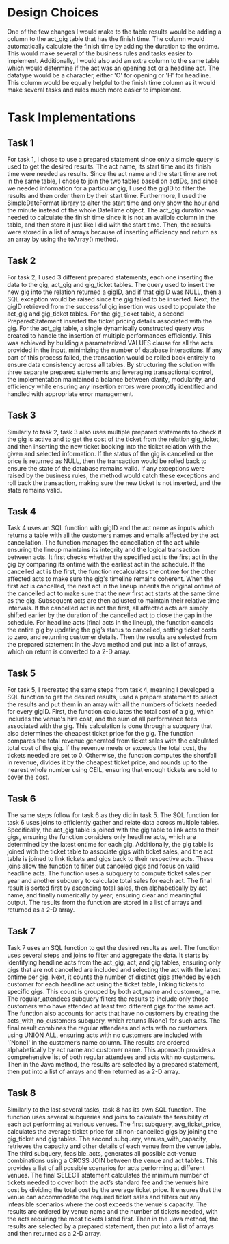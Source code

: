 <!-- This is a template for the README.md that you should submit. For instructions on how to get started, see INSTRUCTIONS.md -->
# Design Choices

One of the few changes I would make to the table results would be adding a column to the act_gig table that has the finish time. The column would automatically calculate the finish time by adding the duration to the ontime. This would make several of the business rules and tasks easier to implement. Additionally, I would also add an extra column to the same table which would determine if the act was an opening act or a headline act. The datatype would be a character, either 'O' for opening or 'H' for headline. This column would be equally helpful to the finish time column as it would make several tasks and rules much more easier to implement.


<!-- Write suggestions for improving the design of the tables here -->

# Task Implementations

<!-- For each of the tasks below, please write around 100-200 words explaining how your solution works (describing the behaviour of your SQL statements/queries) -->

## Task 1

For task 1, I chose to use a prepared statement since only a simple query is used to get the desired results. The act name, its start time and its finish time were needed as results. Since the act name and the start time are not in the same table, I chose to join the two tables based on actIDs, and since we needed information for a particular gig, I used the gigID to filter the results and then order them by their start time. Furthermore, I used the SimpleDateFormat library to alter the start time and only show the hour and the minute instead of the whole DateTime object. The act_gig duration was needed to calculate the finish time since it is not an availble column in the table, and then store it just like I did with the start time. Then, the results were stored in a list of arrays because of inserting efficiency and return as an array by using the toArray() method.

## Task 2

For task 2, I used 3 different prepared statements, each one inserting the data to the gig, act_gig and gig_ticket tables.  The query used to insert the new gig into the relation returned a gigID, and if that gigID was NULL, then a SQL exception would be raised since the gig failed to be inserted. Next, the gigID retrieved from the successful gig insertion was used to populate the act_gig and gig_ticket tables. For the gig_ticket table, a second PreparedStatement inserted the ticket pricing details associated with the gig. For the act_gig table, a single dynamically constructed query was created to handle the insertion of multiple performances efficiently. This was achieved by building a parameterized VALUES clause for all the acts provided in the input, minimizing the number of database interactions. If any part of this process failed, the transaction would be rolled back entirely to ensure data consistency across all tables. By structuring the solution with three separate prepared statements and leveraging transactional control, the implementation maintained a balance between clarity, modularity, and efficiency while ensuring any insertion errors were promptly identified and handled with appropriate error management.


## Task 3

Similarly to task 2, task 3 also uses multiple prepared statements to check if the gig is active and to get the cost of the ticket from the relation gig_ticket, and then inserting the new ticket booking into the ticket relation with the given and selected information. If the status of the gig is cancelled or the price is returned as NULL, then the transaction would be rolled back to ensure the state of the database remains valid. If any exceptions were raised by the business rules, the method would catch these exceptions and roll back the transaction, making sure the new ticket is not inserted, and the state remains valid. 

## Task 4

Task 4 uses an SQL function with gigID and the act name as inputs which returns a table with all the customers names and emails affected by the act cancellation. The function manages the cancellation of the act while ensuring the lineup maintains its integrity and the logical transaction between acts. It first checks whether the specified act is the first act in the gig by comparing its ontime with the earliest act in the schedule. If the cancelled act is the first, the function recalculates the ontime for the other affected acts to make sure the gig's timeline remains coherent. When the first act is cancelled, the next act in the lineup inherits the original ontime of the cancelled act to make sure that the new first act starts at the same time as the gig. Subsequent acts are then adjusted to maintain their relative time intervals. If the cancelled act is not the first, all affected acts are simply shifted earlier by the duration of the cancelled act to close the gap in the schedule. For headline acts (final acts in the lineup), the function cancels the entire gig by updating the gig’s status to cancelled, setting ticket costs to zero, and returning customer details. Then the results are selected from the prepared statement in the Java method and put into a list of arrays, which on return is converted to a 2-D array.


## Task 5

For task 5, I recreated the same steps from task 4, meaning I developed a SQL function to get the desired results, used a prepare statement to select the results and put them in an array with all the numbers of tickets needed for every gigID. First, the function calculates the total cost of a gig, which includes the venue's hire cost, and the sum of all performance fees associated with the gig. This calculation is done through a subquery that also determines the cheapest ticket price for the gig. The function compares the total revenue generated from ticket sales with the calculated total cost of the gig. If the revenue meets or exceeds the total cost, the tickets needed are set to 0. Otherwise, the function computes the shortfall in revenue, divides it by the cheapest ticket price, and rounds up to the nearest whole number using CEIL, ensuring that enough tickets are sold to cover the cost.



## Task 6



The same steps follow for task 6 as they did in task 5. The SQL function for task 6 uses joins to efficiently gather and relate data across multiple tables. Specifically, the act_gig table is joined with the gig table to link acts to their gigs, ensuring the function considers only headline acts, which are determined by the latest ontime for each gig. Additionally, the gig table is joined with the ticket table to associate gigs with ticket sales, and the act table is joined to link tickets and gigs back to their respective acts. These joins allow the function to filter out canceled gigs and focus on valid headline acts. The function uses a subquery to compute ticket sales per year and another subquery to calculate total sales for each act. The final result is sorted first by ascending total sales, then alphabetically by act name, and finally numerically by year, ensuring clear and meaningful output. The results from the function are stored in a list of arrays and returned as a 2-D array.

## Task 7


Task 7 uses an SQL function to get the desired results as well. The function uses several steps and joins to filter and aggregate the data. It starts by identifying headline acts from the act_gig, act, and gig tables, ensuring only gigs that are not cancelled are included and selecting the act with the latest ontime per gig.  Next, it counts the number of distinct gigs attended by each customer for each headline act using the ticket table, linking tickets to specific gigs. This count is grouped by both act_name and customer_name. The regular_attendees subquery filters the results to include only those customers who have attended at least two different gigs for the same act. The function also accounts for acts that have no customers by creating the acts_with_no_customers subquery, which returns [None] for such acts. The final result combines the regular attendees and acts with no customers using UNION ALL, ensuring acts with no customers are included with '[None]' in the customer’s name column. The results are ordered alphabetically by act name and customer name. This approach provides a comprehensive list of both regular attendees and acts with no customers. Then in the Java method, the results are selected by a prepared statement, then put into a list of arrays and then returned as a 2-D array.


## Task 8

Similarly to the last several tasks, task 8 has its own SQL function. The function uses several subqueries and joins to calculate the feasibility of each act performing at various venues. The first subquery, avg_ticket_price, calculates the average ticket price for all non-cancelled gigs by joining the gig_ticket and gig tables. The second subquery, venues_with_capacity, retrieves the capacity and other details of each venue from the venue table. The third subquery, feasible_acts, generates all possible act-venue combinations using a CROSS JOIN between the venue and act tables. This provides a list of all possible scenarios for acts performing at different venues. The final SELECT statement calculates the minimum number of tickets needed to cover both the act’s standard fee and the venue’s hire cost by dividing the total cost by the average ticket price. It ensures that the venue can accommodate the required ticket sales and filters out any infeasible scenarios where the cost exceeds the venue's capacity. The results are ordered by venue name and the number of tickets needed, with the acts requiring the most tickets listed first. Then in the Java method, the results are selected by a prepared statement, then put into a list of arrays and then returned as a 2-D array.